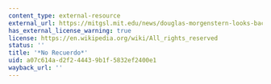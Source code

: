 ```yaml
---
content_type: external-resource
external_url: https://mitgsl.mit.edu/news/douglas-morgenstern-looks-back-no-recuerdo-and-mitupv-exchange-projects
has_external_license_warning: true
license: https://en.wikipedia.org/wiki/All_rights_reserved
status: ''
title: '*No Recuerdo*'
uid: a07c614a-d2f2-4443-9b1f-5832ef2400e1
wayback_url: ''
---
```

